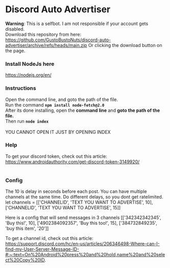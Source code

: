 # Discord Auto Advertiser
**Warning**: This is a selfbot. I am not responsible if your account gets disabled.
<br />
Download this repository from here: https://github.com/GustoBustoNuts/discord-auto-advertiser/archive/refs/heads/main.zip
Or clicking the download button on the page.
<br />
### Install NodeJs here
https://nodejs.org/en/
<br />
### Instructions
Open the command line, and goto the path of the file.
<br />
Run the command **```npm install node-fetch@2.0```**
<br />
After its done installing, open the **command line** and **goto the path of the file.**
<br />
Then run **```node index```**
<br />
<br />
YOU CANNOT OPEN IT JUST BY OPENING INDEX
### Help
To get your discord token, check out this article: https://www.androidauthority.com/get-discord-token-3149920/
<br />
<br />

### Config
The 10 is delay in seconds before each post. You can have multiple channels at the same time. Do different delays, so you dont get ratelimited.
let channels = [['CHANNELID', 'TEXT YOU WANT TO ADVERTISE', 10], ['CHANNELID', 'TEXT YOU WANT TO ADVERTISE', 15]]

Here is a config that will send messages in 3 channels
[['342342342345', 'Buy this!', 10], ['4902384092357', 'Buy this too!', 15], ['384732849235', 'buy this item', '20']]

To get a channel id, check out this article: https://support.discord.com/hc/en-us/articles/206346498-Where-can-I-find-my-User-Server-Message-ID-#:~:text=On%20Android%20press%20and%20hold,name%20and%20select%20Copy%20ID.
